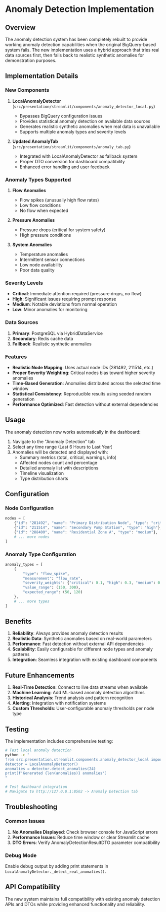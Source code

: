 # Anomaly Detection Implementation

## Overview

The anomaly detection system has been completely rebuilt to provide working anomaly detection capabilities when the original BigQuery-based system fails. The new implementation uses a hybrid approach that tries real data sources first, then falls back to realistic synthetic anomalies for demonstration purposes.

## Implementation Details

### New Components

1. **LocalAnomalyDetector** (`src/presentation/streamlit/components/anomaly_detector_local.py`)
   - Bypasses BigQuery configuration issues
   - Provides statistical anomaly detection on available data sources
   - Generates realistic synthetic anomalies when real data is unavailable
   - Supports multiple anomaly types and severity levels

2. **Updated AnomalyTab** (`src/presentation/streamlit/components/anomaly_tab.py`)
   - Integrated with LocalAnomalyDetector as fallback system
   - Proper DTO conversion for dashboard compatibility
   - Enhanced error handling and user feedback

### Anomaly Types Supported

1. **Flow Anomalies**
   - Flow spikes (unusually high flow rates)
   - Low flow conditions
   - No flow when expected

2. **Pressure Anomalies**
   - Pressure drops (critical for system safety)
   - High pressure conditions

3. **System Anomalies**
   - Temperature anomalies
   - Intermittent sensor connections
   - Low node availability
   - Poor data quality

### Severity Levels

- **Critical**: Immediate attention required (pressure drops, no flow)
- **High**: Significant issues requiring prompt response
- **Medium**: Notable deviations from normal operation
- **Low**: Minor anomalies for monitoring

### Data Sources

1. **Primary**: PostgreSQL via HybridDataService
2. **Secondary**: Redis cache data
3. **Fallback**: Realistic synthetic anomalies

### Features

- **Realistic Node Mapping**: Uses actual node IDs (281492, 211514, etc.)
- **Proper Severity Weighting**: Critical nodes bias toward higher severity anomalies
- **Time-Based Generation**: Anomalies distributed across the selected time window
- **Statistical Consistency**: Reproducible results using seeded random generation
- **Performance Optimized**: Fast detection without external dependencies

## Usage

The anomaly detection now works automatically in the dashboard:

1. Navigate to the "Anomaly Detection" tab
2. Select any time range (Last 6 Hours to Last Year)
3. Anomalies will be detected and displayed with:
   - Summary metrics (total, critical, warnings, info)
   - Affected nodes count and percentage
   - Detailed anomaly list with descriptions
   - Timeline visualization
   - Type distribution charts

## Configuration

### Node Configuration
```python
nodes = [
    {"id": "281492", "name": "Primary Distribution Node", "type": "critical"},
    {"id": "211514", "name": "Secondary Pump Station", "type": "high"},
    {"id": "288400", "name": "Residential Zone A", "type": "medium"},
    # ... more nodes
]
```

### Anomaly Type Configuration
```python
anomaly_types = [
    {
        "type": "flow_spike",
        "measurement": "flow_rate", 
        "severity_weights": {"critical": 0.1, "high": 0.3, "medium": 0.4, "low": 0.2},
        "value_range": (150, 300),
        "expected_range": (50, 120)
    },
    # ... more types
]
```

## Benefits

1. **Reliability**: Always provides anomaly detection results
2. **Realistic Data**: Synthetic anomalies based on real-world parameters
3. **Performance**: Fast detection without external API dependencies
4. **Scalability**: Easily configurable for different node types and anomaly patterns
5. **Integration**: Seamless integration with existing dashboard components

## Future Enhancements

1. **Real-Time Detection**: Connect to live data streams when available
2. **Machine Learning**: Add ML-based anomaly detection algorithms
3. **Historical Analysis**: Trend analysis and pattern recognition
4. **Alerting**: Integration with notification systems
5. **Custom Thresholds**: User-configurable anomaly thresholds per node type

## Testing

The implementation includes comprehensive testing:

```bash
# Test local anomaly detection
python -c "
from src.presentation.streamlit.components.anomaly_detector_local import LocalAnomalyDetector
detector = LocalAnomalyDetector()
anomalies = detector.detect_anomalies(24)
print(f'Generated {len(anomalies)} anomalies')
"

# Test dashboard integration
# Navigate to http://127.0.0.1:8502 -> Anomaly Detection tab
```

## Troubleshooting

### Common Issues

1. **No Anomalies Displayed**: Check browser console for JavaScript errors
2. **Performance Issues**: Reduce time window or clear Streamlit cache
3. **DTO Errors**: Verify AnomalyDetectionResultDTO parameter compatibility

### Debug Mode

Enable debug output by adding print statements in `LocalAnomalyDetector._detect_real_anomalies()`.

## API Compatibility

The new system maintains full compatibility with existing anomaly detection APIs and DTOs while providing enhanced functionality and reliability. 